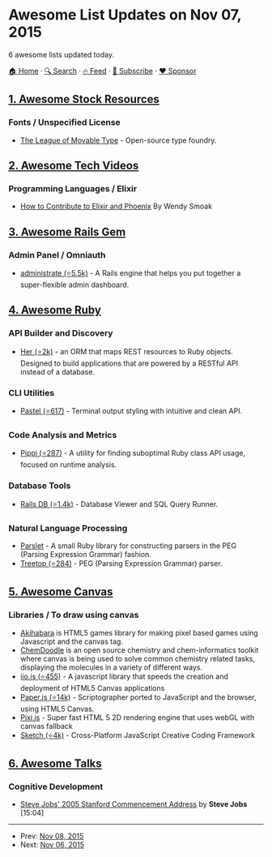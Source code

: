 # Awesome List Updates on Nov 07, 2015

6 awesome lists updated today.

[🏠 Home](/README.md) · [🔍 Search](https://www.trackawesomelist.com/search/) · [🔥 Feed](https://www.trackawesomelist.com/rss.xml) · [📮 Subscribe](https://trackawesomelist.us17.list-manage.com/subscribe?u=d2f0117aa829c83a63ec63c2f&id=36a103854c) · [❤️  Sponsor](https://github.com/sponsors/theowenyoung)



## [1. Awesome Stock Resources](/content/neutraltone/awesome-stock-resources/README.md)

### Fonts / Unspecified License

*   [The League of Movable Type](https://www.theleagueofmoveabletype.com/) - Open-source type foundry.

## [2. Awesome Tech Videos](/content/lucasviola/awesome-tech-videos/README.md)

### Programming Languages / Elixir

*   [How to Contribute to Elixir and Phoenix](https://www.youtube.com/watch?v=uMrsJahHi3k) By Wendy Smoak

## [3. Awesome Rails Gem](/content/hothero/awesome-rails-gem/README.md)

### Admin Panel / Omniauth

*   [administrate (⭐5.5k)](https://github.com/thoughtbot/administrate) - A Rails engine that helps you put together a super-flexible admin dashboard.

## [4. Awesome Ruby](/content/markets/awesome-ruby/README.md)

### API Builder and Discovery

*   [Her (⭐2k)](https://github.com/remiprev/her) - an ORM that maps REST resources to Ruby objects. Designed to build applications that are powered by a RESTful API instead of a database.

### CLI Utilities

*   [Pastel (⭐617)](https://github.com/peter-murach/pastel) - Terminal output styling with intuitive and clean API.

### Code Analysis and Metrics

*   [Pippi (⭐287)](https://github.com/tcopeland/pippi) - A utility for finding suboptimal Ruby class API usage, focused on runtime analysis.

### Database Tools

*   [Rails DB (⭐1.4k)](https://github.com/igorkasyanchuk/rails_db) - Database Viewer and SQL Query Runner.

### Natural Language Processing

*   [Parslet](http://kschiess.github.io/parslet/) - A small Ruby library for constructing parsers in the PEG (Parsing Expression Grammar) fashion.
*   [Treetop (⭐284)](https://github.com/cjheath/treetop) - PEG (Parsing Expression Grammar) parser.

## [5. Awesome Canvas](/content/raphamorim/awesome-canvas/README.md)

### Libraries / To draw using canvas

*   [Akihabara](http://www.kesiev.com/akihabara/) is HTML5 games library for making pixel based games using Javascript and the canvas tag.
*   [ChemDoodle](http://web.chemdoodle.com/) is an open source chemistry and chem-informatics toolkit where canvas is being used to solve common chemistry related tasks, displaying the molecules in a variety of different ways.
*   [iio.js (⭐455)](https://github.com/iioinc/iio.js) - A javascript library that speeds the creation and deployment of HTML5 Canvas applications
*   [Paper.js (⭐14k)](https://github.com/paperjs/paper.js) - Scriptographer ported to JavaScript and the browser, using HTML5 Canvas.
*   [Pixi.js](http://www.pixijs.com) - Super fast HTML 5 2D rendering engine that uses webGL with canvas fallback
*   [Sketch (⭐4k)](https://github.com/soulwire/sketch.js) - Cross-Platform JavaScript Creative Coding Framework

## [6. Awesome Talks](/content/JanVanRyswyck/awesome-talks/README.md)

### Cognitive Development

*   [Steve Jobs' 2005 Stanford Commencement Address](https://www.youtube.com/watch?v=UF8uR6Z6KLc) by **Steve Jobs** \[15:04]

---

- Prev: [Nov 08, 2015](/content/2015/11/08/README.md)
- Next: [Nov 06, 2015](/content/2015/11/06/README.md)